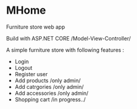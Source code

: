 # MHome
Furniture store web app

Build with ASP.NET CORE /Model-View-Controller/

A simple furniture store with following features :
- Login
- Logout
- Register user
- Add products /only admin/
- Add catrgories /only admin/
- Add accessories /only admin/
- Shopping cart /in progress../
